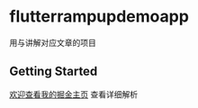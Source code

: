 # flutterrampupdemoapp

用与讲解对应文章的项目

## Getting Started

[欢迎查看我的掘金主页](https://juejin.im/user/5ce1721a51882525f52cf82c/posts) 查看详细解析

